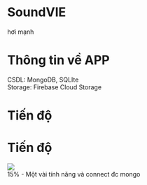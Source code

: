 # SoundVIE
hơi mạnh
# Thông tin về APP
CSDL: MongoDB, SQLIte\
Storage: Firebase Cloud Storage
# Tiến độ
# Tiến độ
![](https://geps.dev/progress/15)\
15% - Một vài tính năng và connect đc mongo
